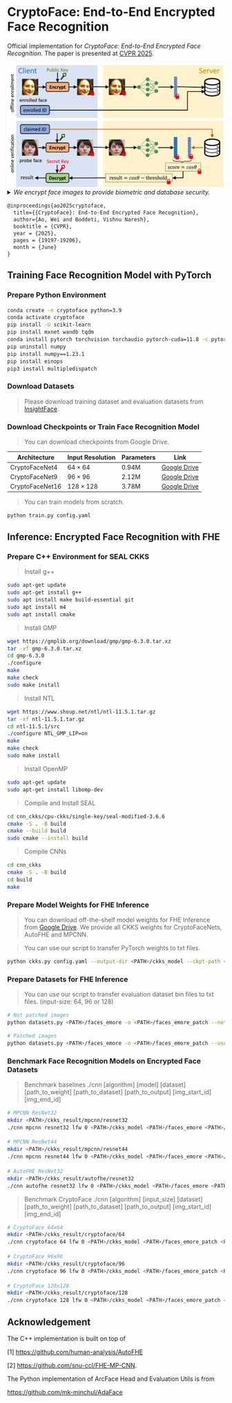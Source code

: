 # CryptoFace: End-to-End Encrypted Face Recognition

Official implementation for *CryptoFace: End-to-End Encrypted Face Recognition*. The paper is presented at [CVPR 2025](https://openaccess.thecvf.com/content/CVPR2025/papers/Ao_CryptoFace_End-to-End_Encrypted_Face_Recognition_CVPR_2025_paper.pdf).

<img src="assets/cryptoface.png" style="zoom:130%;" />

<details>
<summary><i>We encrypt face images to provide biometric and database security.</i></summary>
Face recognition is central to many authentication, security, and personalized applications. Yet, it suffers from significant privacy risks, particularly arising from unauthorized access to sensitive biometric data. This paper introduces CryptoFace, the first end-to-end encrypted face recognition system with fully homomorphic encryption (FHE). It enables secure processing of facial data across all stages of a face-recognition process—feature extraction, storage, and matching—without exposing raw images or features. We introduce a mixture of shallow patch convolutional networks to support higher-dimensional tensors via patch-based processing while reducing the multiplicative depth and, thus, inference latency. Parallel FHE evaluation of these networks ensures near-resolution-independent latency. On standard face recognition benchmarks, CryptoFace significantly accelerates inference and increases verification accuracy compared to the state-of-the-art FHE neural networks adapted for face recognition. CryptoFace will facilitate secure face recognition systems requiring robust and provable security. 
</details>

```angular2html
@inproceedings{ao2025cryptoface,
  title={{CryptoFace}: End-to-End Encrypted Face Recognition},
  author={Ao, Wei and Boddeti, Vishnu Naresh},
  booktitle = {CVPR},
  year = {2025},
  pages = {19197-19206},
  month = {June}
}
```

## Training Face Recognition Model with PyTorch

### Prepare Python Environment

```bash
conda create -n cryptoface python=3.9
conda activate cryptoface
pip install -U scikit-learn
pip install mxnet wandb tqdm 
conda install pytorch torchvision torchaudio pytorch-cuda=11.8 -c pytorch -c nvidia
pip uninstall numpy
pip install numpy==1.23.1
pip install einops
pip3 install multipledispatch
```

### Download Datasets

> Please download training dataset and evaluation datasets from [InsightFace](https://github.com/deepinsight/insightface). 

### Download Checkpoints or Train Face Recognition Model  

> You can download checkpoints from Google Drive.  

| Architecture    | Input Resolution | Parameters | Link |
|-----------------|------------------|------------|------|
| CryptoFaceNet4  | $64\times64$     | 0.94M      |[Google Drive](https://drive.google.com/drive/folders/1oEA6Z5k7c54Hbrk4HC8dhKjyzGFyDejA?usp=sharing) |
| CryptoFaceNet9  | $96\times96$     | 2.12M      |[Google Drive](https://drive.google.com/drive/folders/1Mst2GjCmEAlwk9razBxH1pgY-9gb90-h?usp=sharing) |
| CryptoFaceNet16 | $128\times128$   | 3.78M      | [Google Drive](https://drive.google.com/drive/folders/1WtU58I48ymCFP_4S1mmiBe0dt5FjHzdU?usp=sharing) |

> You can train models from scratch.  

```bash
python train.py config.yaml
```

## Inference: Encrypted Face Recognition with FHE

### Prepare C++ Environment for SEAL CKKS

> Install g++

```bash
sudo apt-get update
sudo apt-get install g++
sudo apt install make build-essential git
sudo apt install m4
sudo apt install cmake
```

> Install GMP

```bash
wget https://gmplib.org/download/gmp/gmp-6.3.0.tar.xz
tar -xf gmp-6.3.0.tar.xz
cd gmp-6.3.0
./configure
make
make check
sudo make install
```

> Install NTL

```bash
wget https://www.shoup.net/ntl/ntl-11.5.1.tar.gz
tar -xf ntl-11.5.1.tar.gz
cd ntl-11.5.1/src
./configure NTL_GMP_LIP=on
make
make check
sudo make install
```

> Install OpenMP 

```bash
sudo apt-get update
sudo apt-get install libomp-dev
```

> Compile and Install SEAL 

```bash
cd cnn_ckks/cpu-ckks/single-key/seal-modified-3.6.6
cmake -S . -B build
cmake --build build
sudo cmake --install build
```

> Compile CNNs 

```bash
cd cnn_ckks
cmake -S . -B build
cd build
make
```

### Prepare Model Weights for FHE Inference

> You can download off-the-shelf model weights for FHE Inference from [Google Drive](https://drive.google.com/drive/folders/1WAt7TFIf1UgbE-sFzYsspXIu8JGr7quD?usp=sharing). We provide all CKKS weights for CryptoFaceNets, AutoFHE and MPCNN. 

> You can use our script to transfer PyTorch weights to txt files.

```bash
python ckks.py config.yaml --output-dir <PATH>/ckks_model --ckpt-path <PATH>/model.ckpt
```

### Prepare Datasets for FHE Inference

> You can use our script to transfer evaluation dataset bin files to txt files. (input-size: 64, 96 or 128)

```bash
# Not patched images 
python datasets.py <PATH>/faces_emore -o <PATH>/faces_emore_patch --not-use-patch --input-size 64
``` 

```bash
# Patched images
python datasets.py <PATH>/faces_emore -o <PATH>/faces_emore_patch --use-patch --input-size 64
``` 


### Benchmark Face Recognition Models on Encrypted Face Datasets

> Benchmark baselines
./cnn [algorithm] [model] [dataset] [path_to_weight] [path_to_dataset] [path_to_output] [img_start_id] [img_end_id]

```bash
# MPCNN ResNet32 
mkdir <PATH>/ckks_result/mpcnn/resnet32
./cnn mpcnn resnet32 lfw 0 <PATH>/ckks_model <PATH>/faces_emore <PATH>/ckks_result 0 1

# MPCNN ResNet44
mkdir <PATH>/ckks_result/mpcnn/resnet44
./cnn mpcnn resnet44 lfw 0 <PATH>/ckks_model <PATH>/faces_emore <PATH>/ckks_result 0 1

# AutoFHE ResNet32
mkdir <PATH>/ckks_result/autofhe/resnet32
./cnn autofhe resnet32 lfw 0 <PATH>/ckks_model <PATH>/faces_emore <PATH>/ckks_result 0 1
```

> Benchmark CryptoFace
./cnn [algorithm] [input_size] [dataset] [path_to_weight] [path_to_dataset] [path_to_output] [img_start_id] [img_end_id]

```bash
# CryptoFace 64x64
mkdir <PATH>/ckks_result/cryptoface/64
./cnn cryptoface 64 lfw 0 <PATH>/ckks_model <PATH>/faces_emore_patch <PATH>/ckks_result 0 1

# CryptoFace 96x96
mkdir <PATH>/ckks_result/cryptoface/96
./cnn cryptoface 96 lfw 0 <PATH>/ckks_model <PATH>/faces_emore_patch <PATH>/ckks_result 0 1

# CryptoFace 128x128
mkdir <PATH>/ckks_result/cryptoface/128
./cnn cryptoface 128 lfw 0 <PATH>/ckks_model <PATH>/faces_emore_patch <PATH>/ckks_result 0 1
```

## Acknowledgement

The C++ implementation is built on top of 

[1] https://github.com/human-analysis/AutoFHE 

[2] https://github.com/snu-ccl/FHE-MP-CNN. 

The Python implementation of ArcFace Head and Evaluation Utils is from 

https://github.com/mk-minchul/AdaFace 